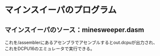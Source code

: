 # マインスイーパのプログラム

## マインスイーパのソース：minesweeper.dasm
これを/assemblerにあるアセンブラでアセンブルするとout.dcpuが出力され、これをDCPU16のエミュレータで実行できる。

